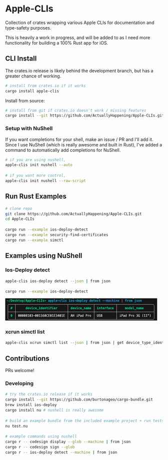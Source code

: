 # Apple-CLIs
Collection of crates wrapping various Apple CLIs for documentation and type-safety purposes.

This is heavily a work in progress, and will be added to as I need more functionality for building a 100% Rust app for iOS.

## CLI Install
The crates.io release is likely behind the development branch, but has a greater chance of working.
```sh
# install from crates.io if it works
cargo install apple-clis
```

Install from source:
```sh
# install from git if crates.io doesn't work / missing features
cargo install --git https://github.com/ActuallyHappening/Apple-CLIs.git apple-clis
```

### Setup with NuShell
If you want completions for your shell, make an issue / PR and I'll add it.
Since I use NuShell (which is really awesome and built in Rust), I've added a command to automatically add completions for NuShell.
```zsh
# if you are using nushell,
apple-clis init nushell --auto

# if you want more control,
apple-clis init nushell --raw-script
```

## Run Rust Examples
```sh
# clone repo
git clone https://github.com/ActuallyHappening/Apple-CLIs.git
cd Apple-CLIs

cargo run --example ios-deploy-detect
cargo run --example security-find-certificates
cargo run --example simctl
```

## Examples using NuShell
### Ios-Deploy detect
```sh
apple-clis ios-deploy detect --json | from json

cargo run --example ios-deploy-detect
```
![apple-clis ios-deploy detect --machine | from json](docs/ios-deploy-detect-nu.png)

### xcrun simctl list
```sh
apple-clis xcrun simctl list --json | from json | get device_type_identifier


```

## Contributions
PRs welcome!

### Developing
```sh
# try the crates.io release if it works
cargo install --git https://github.com/burtonageo/cargo-bundle.git
brew install ios-deploy
cargo install nu # nushell is really awesome

# build an example bundle from the included example project + run tests
nu test.nu

# example commands using nushell
cargo r -- codesign display --glob --machine | from json
cargo r -- codesign sign --glob
cargo r -- ios-deploy detect --machine | from json
```